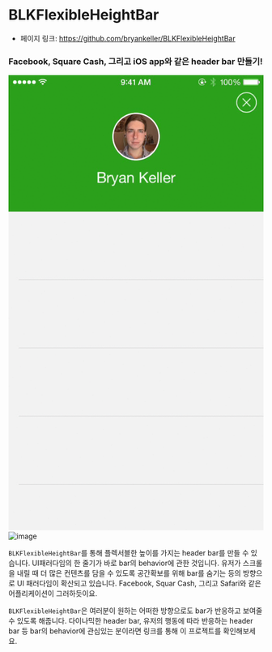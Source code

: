# BLKFlexibleHeightBar

- 페이지 링크: https://github.com/bryankeller/BLKFlexibleHeightBar

### Facebook, Square Cash, 그리고 iOS app와 같은 header bar 만들기!
![image](../img/007-20-01.gif)
![image](../img/007-21-02.gif)

`BLKFlexibleHeightBar`를 통해 플렉서블한 높이를 가지는 header bar를 만들 수 있습니다. UI패러다임의 한 줄기가 바로 bar의 behavior에 관한 것입니다. 유저가 스크롤을 내릴 때 더 많은 컨텐츠를 담을 수 있도록 공간확보를 위해 bar를 숨기는 등의 방향으로 UI 패러다임이 확산되고 있습니다. Facebook, Squar Cash, 그리고 Safari와 같은 어플리케이션이 그러하듯이요.

`BLKFlexibleHeightBar`은 여러분이 원하는 어떠한 방향으로도 bar가 반응하고 보여줄 수 있도록 해줍니다.
다이나믹한 header bar, 유저의 행동에 따라 반응하는 header bar 등 bar의 behavior에 관심있는 분이라면 링크를 통해 이 프로젝트를 확인해보세요.
